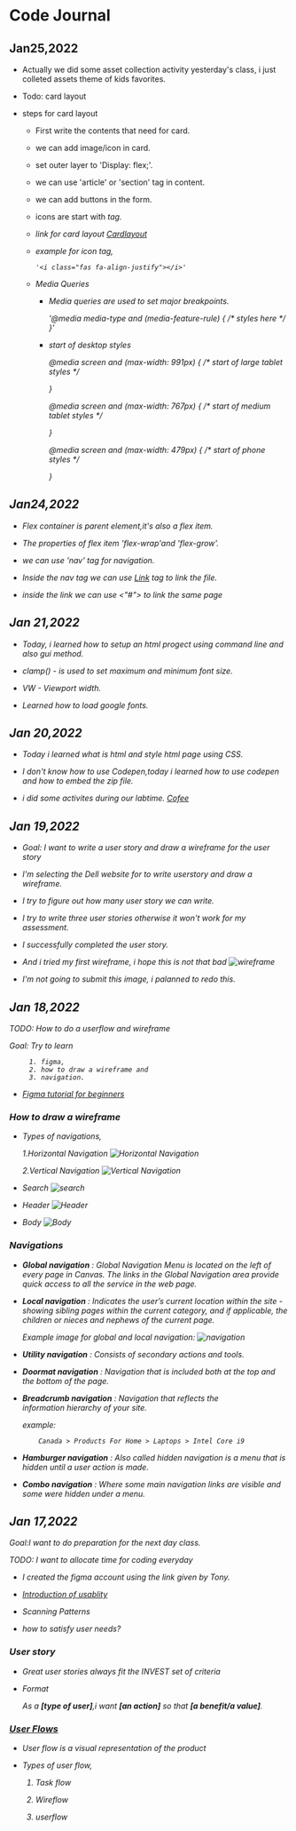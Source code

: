 # Code Journal

## Jan25,2022

  * Actually we did some asset collection activity yesterday's class, i just 
    colleted assets theme of kids favorites.

  * Todo: card layout

  * steps for card layout

     - First write the contents that need for card.

     - we can add image/icon in card.
     
     - set outer layer to 'Display: flex;'.

     - we can use 'article' or 'section' tag in content.
     
     - we can add buttons in the form.

     - icons are start with <i> tag.

     - link for card layout
       [Cardlayout](https://codepen.io/Maha-Seenivasan/pen/gOXOzYM)

     - example for icon tag,

           '<i class="fas fa-align-justify"></i>'

    * Media Queries

      - Media queries are used to set major breakpoints.

        '@media media-type and (media-feature-rule) { /* styles here */ }'

      - start of desktop styles

         @media screen and (max-width: 991px) {
             /* start of large tablet styles */

          }

         @media screen and (max-width: 767px) {
             /* start of medium tablet styles */

          }

        @media screen and (max-width: 479px) {
           /* start of phone styles */

         }   

## Jan24,2022

  * Flex container is parent element,it's also a flex item.

  * The properties of flex item 'flex-wrap'and 'flex-grow'.

  * we can use 'nav' tag for navigation.

  * Inside the nav tag we can use <a href="#link-on-page">Link</a> tag to 
    link the file.

  * inside the link we can use <"#"> to link the same page 

## Jan 21,2022

  * Today, i learned how to setup an html progect using command line and  
    also gui method.

  * clamp() - is used to set maximum and minimum font size.

  * VW - Viewport width.

  * Learned how to load google fonts.


## Jan 20,2022
  
  * Today i learned what is html and style html page using CSS.

  * I don't know how to use Codepen,today i learned how to use codepen and how 
    to embed the zip file.

  * i did some activites during our labtime.
    [Cofee](https://codepen.io/Maha-Seenivasan/pen/QWqXNBg)

## Jan 19,2022
 
  * Goal: I want to write a user story and draw a wireframe for the user  
          story

  * I'm selecting the Dell website for to write userstory and draw a  
    wireframe.

  * I try to figure out how many user story we can write.

  * I try to write three user stories otherwise it won't work for my assessment.
  
  * I successfully completed the user story.

  * And i tried my first wireframe, i hope this is not that bad
    ![wireframe](https://github.com/Mahalakshmi-24/code-journal1/blob/main/image/1.jpg)

  * I'm not going to submit this image, i palanned to redo this.


## Jan 18,2022

  TODO: How to do a userflow and wireframe

  Goal: Try to learn 

         1. figma, 
         2. how to draw a wireframe and 
         3. navigation.

   * [Figma tutorial for beginners](https://www.youtube.com/watch?v=dXQ7IHkTiMM&list=PLXDU_eVOJTx7QHLShNqIXL1Cgbxj7HlN4&index=2)

### How to draw a wireframe

  * Types of navigations,

      1.Horizontal Navigation
        ![Horizontal Navigation](https://github.com/Mahalakshmi-24/code-journal1/blob/main/image/horizontal.png)

      2.Vertical Navigation
        ![Vertical Navigation](https://github.com/Mahalakshmi-24/code-journal1/blob/main/image/vertical.png)

  * Search
        ![search](https://github.com/Mahalakshmi-24/code-journal1/blob/main/image/search.png)
  
  * Header
        ![Header](https://github.com/Mahalakshmi-24/code-journal1/blob/main/image/header.png)

  * Body
       ![Body](https://github.com/Mahalakshmi-24/code-journal1/blob/main/image/body.png)

### Navigations
   
   * **Global navigation** :  Global Navigation Menu is located on the 
     left of every page in Canvas. The links in the Global Navigation area provide quick access to all the service in the web page.
    
   * **Local navigation** :  Indicates the user’s current location within
     the site - showing sibling pages within the current category, and if applicable, the children or nieces and nephews of the current 
     page.

      Example image for global and local navigation:
      ![navigation](https://github.com/Mahalakshmi-24/code-journal1/blob/main/image/navigation.png) 

   * **Utility navigation** : Consists of secondary actions and tools.

   * **Doormat navigation** : Navigation that is included both at the 
      top and the bottom of the page.

   * **Breadcrumb navigation** : Navigation that reflects the  
       information hierarchy of your site.

       example:

             Canada > Products For Home > Laptops > Intel Core i9

  * **Hamburger navigation** : Also called hidden navigation is a menu 
        that is hidden until a user action is made. 

  * **Combo navigation** : Where some main navigation links are 
        visible and some were hidden under a menu.

## Jan 17,2022

Goal:I want to do preparation for the next day class.

TODO: I want to allocate time for coding everyday

  * I created the figma account using the link given by Tony.
  
  * [Introduction of usablity](https://www.nngroup.com/articles/usability-101-introduction-to-usability/)
 
  * Scanning Patterns

  * how to satisfy user needs?

### User story
 
  * Great user stories always fit the INVEST set of criteria

  * Format
       
       As a **[type of user]**,i want **[an action]** so that **[a benefit/a value]**.

### [User Flows](https://careerfoundry.com/en/blog/ux-design/what-are-user-flows/)
   
   * User flow is a visual representation of the product

   * Types of user flow,
      
       1. Task flow

       2. Wireflow

       3. userflow


